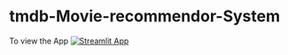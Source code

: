# tmdb-Movie-recommendor-System
To view the App
[![Streamlit App](https://static.streamlit.io/badges/streamlit_badge_black_white.svg)](https://rishswish-tmdb-movie-recommendor-system-app-u2iy96.streamlit.app/)
